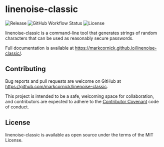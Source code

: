 # linenoise-classic

![Release](https://img.shields.io/github/release/markcornick/linenoise-classic.svg)
![GitHub Workflow Status](https://img.shields.io/github/workflow/status/markcornick/linenoise-classic/goreleaser)
![License](https://img.shields.io/github/license/markcornick/linenoise-classic)

linenoise-classic is a command-line tool that generates strings of
random characters that can be used as reasonably secure passwords.

Full documentation is available at
https://markcornick.github.io/linenoise-classic/.

## Contributing

Bug reports and pull requests are welcome on GitHub at
https://github.com/markcornick/linenoise-classic.

This project is intended to be a safe, welcoming space for
collaboration, and contributors are expected to adhere to the
[Contributor Covenant](https://www.contributor-covenant.org/) code of
conduct.

## License

linenoise-classic is available as open source under the terms of the MIT
License.
